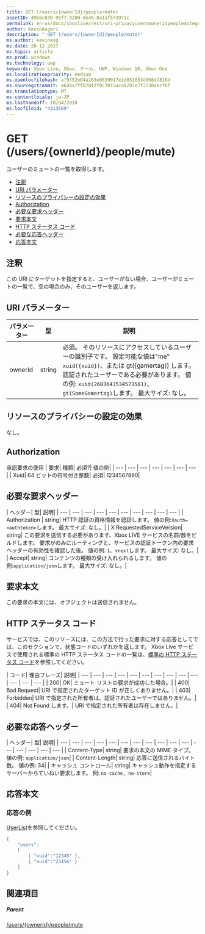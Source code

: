 ```yaml
---
title: GET (/users/{ownerId}/people/mute)
assetID: 49b6c830-95f7-3200-0e46-0a1af573971c
permalink: en-us/docs/xboxlive/rest/uri-privacyusersowneridpeoplemuteget.html
author: KevinAsgari
description: " GET (/users/{ownerId}/people/mute)"
ms.author: kevinasg
ms.date: 20-12-2017
ms.topic: article
ms.prod: windows
ms.technology: uwp
keywords: Xbox Live, Xbox, ゲーム, UWP, Windows 10, Xbox One
ms.localizationpriority: medium
ms.openlocfilehash: af9f52e04a163e0839017e1d051653d968df816d
ms.sourcegitcommit: e6daa7ff878f2f0c7015aca9787e7f2730abcfbf
ms.translationtype: MT
ms.contentlocale: ja-JP
ms.lasthandoff: 10/04/2018
ms.locfileid: "4313569"
---
```

# <a name="get-usersowneridpeoplemute"></a>GET (/users/{ownerId}/people/mute)
ユーザーのミュートの一覧を取得します。

  * [注釈](#ID4EQ)
  * [URI パラメーター](#ID4EZ)
  * [リソースのプライバシーの設定の効果](#ID4EEB)
  * [Authorization](#ID4ENB)
  * [必要な要求ヘッダー](#ID4ESC)
  * [要求本文](#ID4EPE)
  * [HTTP ステータス コード](#ID4E1E)
  * [必要な応答ヘッダー](#ID4E3G)
  * [応答本文](#ID4ETAAC)

<a id="ID4EQ"></a>


## <a name="remarks"></a>注釈

この URI にターゲットを指定すると、ユーザーがない場合、ユーザーがミュートの一覧で、空の場合のみ、そのユーザーを返します。

<a id="ID4EZ"></a>


## <a name="uri-parameters"></a>URI パラメーター

| パラメーター| 型| 説明|
| --- | --- | --- |
| ownerId| string| 必須。 そのリソースにアクセスしているユーザーの識別子です。 設定可能な値は"me" <code>xuid({xuid})</code>、または gt({gamertag}) します。 認証されたユーザーである必要があります。 値の例: <code>xuid(2603643534573581)</code>、<code>gt(SomeGamertag)</code>します。 最大サイズ: なし。 |

<a id="ID4EEB"></a>


## <a name="effect-of-privacy-settings-on-resource"></a>リソースのプライバシーの設定の効果

なし。

<a id="ID4ENB"></a>


## <a name="authorization"></a>Authorization

承認要求の使用 | 要求| 種類| 必須?| 値の例|
| --- | --- | --- | --- | --- | --- | --- |
| Xuid| 64 ビットの符号付き整数| 必須| 1234567890|

<a id="ID4ESC"></a>


## <a name="required-request-headers"></a>必要な要求ヘッダー

| ヘッダー| 型| 説明|
| --- | --- | --- | --- | --- | --- | --- | --- | --- | --- |
| Authorization | string| HTTP 認証の資格情報を認証します。 値の例:<code>Xauth=&lt;authtoken></code>します。 最大サイズ: なし。|
| X RequestedServiceVersion| string| この要求を送信する必要があります、Xbox LIVE サービスの名前/数をビルドします。 要求がのみにルーティングと、サービスの認証トークン内の要求ヘッダーの有効性を確認した後。 値の例: <code>1</code>、<code>vnext</code>します。 最大サイズ: なし。|
| Accept| string| コンテンツの種類の受け入れられるします。 値の例:<code>application/json</code>します。 最大サイズ: なし。|

<a id="ID4EPE"></a>


## <a name="request-body"></a>要求本文

この要求の本文には、オブジェクトは送信されません。

<a id="ID4E1E"></a>


## <a name="http-status-codes"></a>HTTP ステータス コード

サービスでは、このリソースには、この方法で行った要求に対する応答としてでは、このセクションで、状態コードのいずれかを返します。 Xbox Live サービスで使用される標準の HTTP ステータス コードの一覧は、[標準の HTTP ステータス コード](../../additional/httpstatuscodes.md)を参照してください。

| コード| 理由フレーズ| 説明|
| --- | --- | --- | --- | --- | --- | --- | --- | --- | --- | --- | --- | --- |
| 200| OK| ミュート リストの要求が成功した場合。|
| 400| Bad Request| URI で指定されたターゲット ID が正しくありません。|
| 403| Forbidden| URI で指定された所有者は、認証されたユーザーではありません。|
| 404| Not Found します。| URI で指定された所有者は存在しません。|

<a id="ID4E3G"></a>


## <a name="required-response-headers"></a>必要な応答ヘッダー

| ヘッダー| 型| 説明|
| --- | --- | --- | --- | --- | --- | --- | --- | --- | --- | --- | --- | --- | --- | --- | --- |
| Content-Type| string| 要求の本文の MIME タイプ。 値の例: <code>application/json</code>|
| Content-Length| string| 応答に送信されるバイト数。 値の例: 34|
| キャッシュ コントロール| string| キャッシュ動作を指定するサーバーからていねい要求します。 例: <code>no-cache, no-store</code>|

<a id="ID4ETAAC"></a>


## <a name="response-body"></a>応答本文

<a id="ID4EZAAC"></a>


### <a name="sample-response"></a>応答の例

[UserList](../../json/json-userlist.md)を参照してください。


```cpp
{
    "users":
    [
        { "xuid":"12345" },
        { "xuid":"23456" }
    ]
}

```


<a id="ID4EJBAC"></a>


## <a name="see-also"></a>関連項目

<a id="ID4ELBAC"></a>


##### <a name="parent"></a>Parent

[/users/{ownerId}/people/mute](uri-privacyusersowneridpeoplemute.md)
